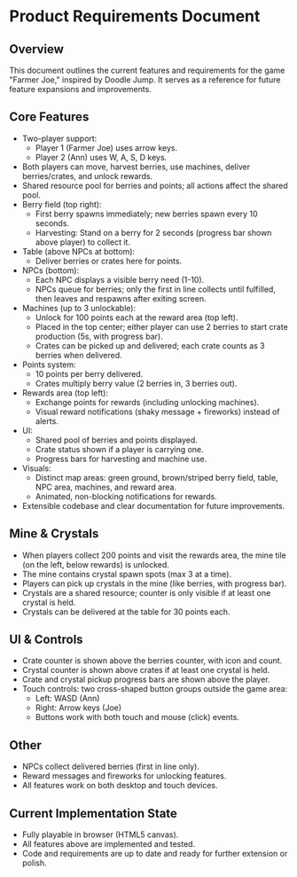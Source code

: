 # Product Requirements Document

## Overview
This document outlines the current features and requirements for the game "Farmer Joe," inspired by Doodle Jump. It serves as a reference for future feature expansions and improvements.

## Core Features
- Two-player support:
  - Player 1 (Farmer Joe) uses arrow keys.
  - Player 2 (Ann) uses W, A, S, D keys.
- Both players can move, harvest berries, use machines, deliver berries/crates, and unlock rewards.
- Shared resource pool for berries and points; all actions affect the shared pool.
- Berry field (top right):
  - First berry spawns immediately; new berries spawn every 10 seconds.
  - Harvesting: Stand on a berry for 2 seconds (progress bar shown above player) to collect it.
- Table (above NPCs at bottom):
  - Deliver berries or crates here for points.
- NPCs (bottom):
  - Each NPC displays a visible berry need (1-10).
  - NPCs queue for berries; only the first in line collects until fulfilled, then leaves and respawns after exiting screen.
- Machines (up to 3 unlockable):
  - Unlock for 100 points each at the reward area (top left).
  - Placed in the top center; either player can use 2 berries to start crate production (5s, with progress bar).
  - Crates can be picked up and delivered; each crate counts as 3 berries when delivered.
- Points system:
  - 10 points per berry delivered.
  - Crates multiply berry value (2 berries in, 3 berries out).
- Rewards area (top left):
  - Exchange points for rewards (including unlocking machines).
  - Visual reward notifications (shaky message + fireworks) instead of alerts.
- UI:
  - Shared pool of berries and points displayed.
  - Crate status shown if a player is carrying one.
  - Progress bars for harvesting and machine use.
- Visuals:
  - Distinct map areas: green ground, brown/striped berry field, table, NPC area, machines, and reward area.
  - Animated, non-blocking notifications for rewards.
- Extensible codebase and clear documentation for future improvements.

## Mine & Crystals
- When players collect 200 points and visit the rewards area, the mine tile (on the left, below rewards) is unlocked.
- The mine contains crystal spawn spots (max 3 at a time).
- Players can pick up crystals in the mine (like berries, with progress bar).
- Crystals are a shared resource; counter is only visible if at least one crystal is held.
- Crystals can be delivered at the table for 30 points each.

## UI & Controls
- Crate counter is shown above the berries counter, with icon and count.
- Crystal counter is shown above crates if at least one crystal is held.
- Crate and crystal pickup progress bars are shown above the player.
- Touch controls: two cross-shaped button groups outside the game area:
  - Left: WASD (Ann)
  - Right: Arrow keys (Joe)
  - Buttons work with both touch and mouse (click) events.

## Other
- NPCs collect delivered berries (first in line only).
- Reward messages and fireworks for unlocking features.
- All features work on both desktop and touch devices.

## Current Implementation State
- Fully playable in browser (HTML5 canvas).
- All features above are implemented and tested.
- Code and requirements are up to date and ready for further extension or polish.